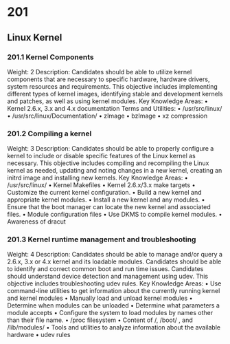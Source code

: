 # 201

## Linux Kernel

### 201.1 Kernel Components

Weight: 2
Description: Candidates should be able to utilize kernel components that are necessary to specific hardware, hardware drivers, system resources and requirements. This objective includes implementing different types of kernel images, identifying stable and development kernels and patches, as well as using kernel modules.
Key Knowledge Areas:
    • Kernel 2.6.x, 3.x and 4.x documentation
Terms and Utilities:
    • /usr/src/linux/
    • /usr/src/linux/Documentation/
    • zImage
    • bzImage
    • xz compression

### 201.2 Compiling a kernel
Weight: 3
Description: Candidates should be able to properly configure a kernel to include or disable specific features of the Linux kernel as necessary. This objective includes compiling and recompiling the Linux kernel as needed, updating and noting changes in a new kernel, creating an initrd image and installing new kernels.
Key Knowledge Areas:
    • /usr/src/linux/
    • Kernel Makefiles
    • Kernel 2.6.x/3.x make targets
    • Customize the current kernel configuration.
    • Build a new kernel and appropriate kernel modules.
    • Install a new kernel and any modules.
    • Ensure that the boot manager can locate the new kernel and associated files.
    • Module configuration files
    • Use DKMS to compile kernel modules.
    • Awareness of dracut

### 201.3 Kernel runtime management and troubleshooting

Weight: 4
Description: Candidates should be able to manage and/or query a 2.6.x, 3.x or 4.x kernel and its loadable modules. Candidates should be able to identify and correct common boot and run time issues. Candidates should understand device detection and management using udev. This objective includes troubleshooting udev rules.
Key Knowledge Areas:
    • Use command-line utilities to get information about the currently running kernel and kernel modules
    • Manually load and unload kernel modules
    • Determine when modules can be unloaded
    • Determine what parameters a module accepts
    • Configure the system to load modules by names other than their file name.
    • /proc filesystem
    • Content of /, /boot/ , and /lib/modules/
    • Tools and utilities to analyze information about the available hardware
    • udev rules

